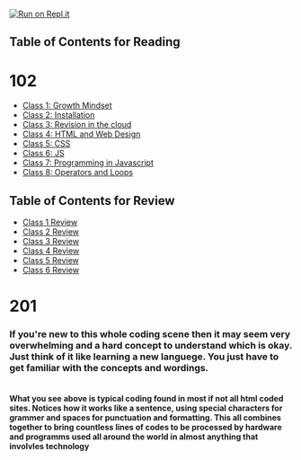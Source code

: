 [![Run on Repl.it](https://repl.it/badge/github/PotatoGod123/reading-notes)](https://repl.it/github/PotatoGod123/reading-notes)

## Table of Contents for Reading


# 102   
- [Class 1: Growth Mindset](growthmindset.md)
- [Class 2: Installation](InstallingStuff.md)
- [Class 3: Revision in the cloud](Revisions.md)
- [Class 4: HTML and Web Design](html.md)
- [Class 5: CSS](css.md)
- [Class 6: JS](js.md)
- [Class 7: Programming in Javascript](programmingwithjave.md)
- [Class 8: Operators and Loops](Operatorsandloops.md)

## Table of Contents for Review

- [Class 1 Review](class1_review.md)
- [Class 2 Review](class2review.md)
- [Class 3 Review](class3_review.md)
- [Class 4 Review](class4review.md)
- [Class 5 Review](class5review.md)
- [Class 6 Review](class6review.md)


#  201 



 
 
### If you're new to this whole coding scene then it may seem very overwhelming and a hard concept to understand which is okay. Just think of it like learning a new languege. You just have to get familiar with the concepts and wordings.  



> <!DOCTYPE html>

>  <html>  
 >  <head>  
 >  <title>Tab Title</title>
  >   <link rel="stylesheet" href="style.css">
  >  </head>  
  
```
```

#### What you see above is typical coding found in most if not all html coded sites. Notices how it works like a sentence, using special characters for grammer and spaces for punctuation and formatting. This all combines together to bring countless lines of codes to be processed by hardware and programms used all around the world in almost anything that involvles technology 

 




